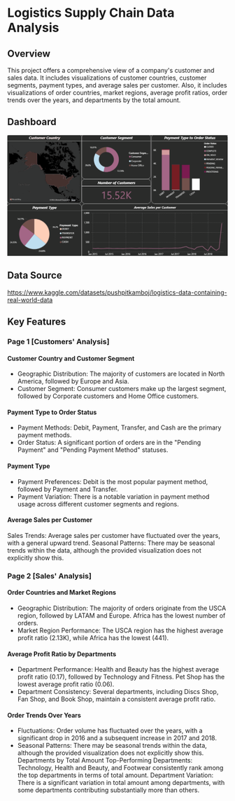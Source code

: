 # Logistics Supply Chain Data Analysis

## Overview
This project offers a comprehensive view of a company's customer and sales data. It includes visualizations of customer countries, customer segments, payment types, and average sales per customer. Also, it includes visualizations of order countries, market regions, average profit ratios, order trends over the years, and departments by the total amount.

## Dashboard
![Dashboard](https://github.com/AL-SayedHamdy/E-Commerce-Data-Analysis/blob/main/Images/Dashboard.gif)

## Data Source
https://www.kaggle.com/datasets/pushpitkamboj/logistics-data-containing-real-world-data

## Key Features
### Page 1 [Customers' Analysis]
#### Customer Country and Customer Segment
- Geographic Distribution: The majority of customers are located in North America, followed by Europe and Asia.
- Customer Segment: Consumer customers make up the largest segment, followed by Corporate customers and Home Office customers.
#### Payment Type to Order Status
- Payment Methods: Debit, Payment, Transfer, and Cash are the primary payment methods.
- Order Status: A significant portion of orders are in the "Pending Payment" and "Pending Payment Method" statuses.
#### Payment Type
- Payment Preferences: Debit is the most popular payment method, followed by Payment and Transfer.
- Payment Variation: There is a notable variation in payment method usage across different customer segments and regions.
#### Average Sales per Customer
Sales Trends: Average sales per customer have fluctuated over the years, with a general upward trend.
Seasonal Patterns: There may be seasonal trends within the data, although the provided visualization does not explicitly show this.
### Page 2 [Sales' Analysis]
#### Order Countries and Market Regions
- Geographic Distribution: The majority of orders originate from the USCA region, followed by LATAM and Europe. Africa has the lowest number of orders.
- Market Region Performance: The USCA region has the highest average profit ratio (2.13K), while Africa has the lowest (441).
#### Average Profit Ratio by Departments
- Department Performance: Health and Beauty has the highest average profit ratio (0.17), followed by Technology and Fitness. Pet Shop has the lowest average profit ratio (0.06).
- Department Consistency: Several departments, including Discs Shop, Fan Shop, and Book Shop, maintain a consistent average profit ratio.
#### Order Trends Over Years
- Fluctuations: Order volume has fluctuated over the years, with a significant drop in 2016 and a subsequent increase in 2017 and 2018.
- Seasonal Patterns: There may be seasonal trends within the data, although the provided visualization does not explicitly show this.
Departments by Total Amount
Top-Performing Departments: Technology, Health and Beauty, and Footwear consistently rank among the top departments in terms of total amount.
Department Variation: There is a significant variation in total amount among departments, with some departments contributing substantially more than others.
